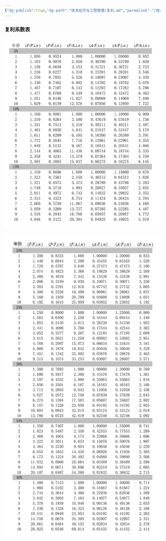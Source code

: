 ```yaml
---
{"dg-publish":true,"dg-path":"技术经济与工程管理/复利.md","permalink":"/技术经济与工程管理/复利/","dgPassFrontmatter":true,"noteIcon":"","created":"2024-05-21T15:20:28.000+08:00","updated":"2025-08-28T21:53:13.068+08:00"}
---
```




### 复利系数表
![163dd2e2624aede6fd394c33e80d933.jpg](../img/user/Functional%20files/Photo%20Resources/163dd2e2624aede6fd394c33e80d933.jpg)

![879649cf55cfc83939836926e5c02df.jpg](../img/user/Functional%20files/Photo%20Resources/879649cf55cfc83939836926e5c02df.jpg)
